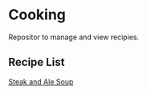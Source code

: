 # Cooking
Repositor to manage and view recipies.

## Recipe List

[Steak and Ale Soup](https://github.com/akschuler/Cooking/commit/0378bcaede8dd2dd0367177ef6a6bff10efabfb4)
